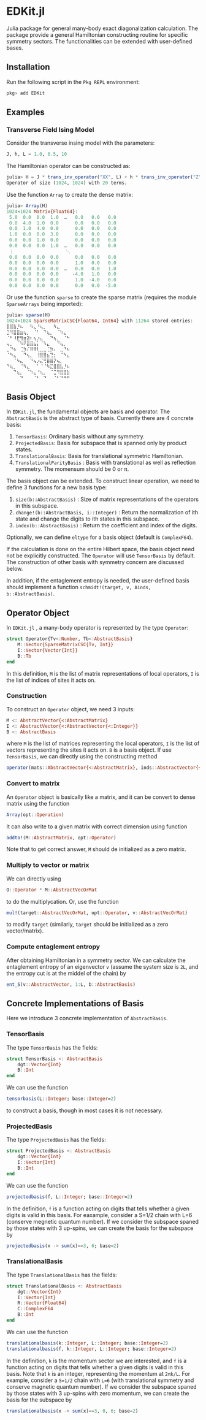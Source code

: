 # EDKit.jl

Julia package for general many-body exact diagonalization calculation. The package provide a general Hamiltonian constructing routine for specific symmetry sectors. The functionalities can be extended with user-defined bases.

## Installation

Run the following script in the ```Pkg REPL``` environment:

```julia
pkg> add EDKit
```

## Examples

### Transverse Field Ising Model

Consider the transverse insing model with the parameters:

```julia
J, h, L = 1.0, 0.5, 10
```

The Hamiltonian operator can be constructed as:

```julia
julia> H = J * trans_inv_operator("XX", L) + h * trans_inv_operator("Z", L)
Operator of size (1024, 1024) with 20 terms.
```

Use the function `Array` to create the dense matrix:

```julia
julia> Array(H)
1024×1024 Matrix{Float64}:
 5.0  0.0  0.0  1.0  …   0.0   0.0   0.0
 0.0  4.0  1.0  0.0      0.0   0.0   0.0
 0.0  1.0  4.0  0.0      0.0   0.0   0.0
 1.0  0.0  0.0  3.0      0.0   0.0   0.0
 0.0  0.0  1.0  0.0      0.0   0.0   0.0
 0.0  0.0  0.0  1.0  …   0.0   0.0   0.0
 ⋮                   ⋱              
 0.0  0.0  0.0  0.0      0.0   0.0   0.0
 0.0  0.0  0.0  0.0      1.0   0.0   0.0
 0.0  0.0  0.0  0.0  …   0.0   0.0   1.0
 0.0  0.0  0.0  0.0     -4.0   1.0   0.0
 0.0  0.0  0.0  0.0      1.0  -4.0   0.0
 0.0  0.0  0.0  0.0      0.0   0.0  -5.0
```

Or use the function `sparse` to create the sparse matrix (requires the module `SparseArrays` being imported):

```julia
julia> sparse(H)
1024×1024 SparseMatrixCSC{Float64, Int64} with 11264 stored entries:
⣿⣿⣷⡘⠦⠀⠀⠳⣄⠘⢦⡀⠀⠀⠳⣄⠀⠀⠀
⣙⠻⣿⣿⣶⢦⡀⠀⠈⠃⠀⠙⢦⡀⠀⠈⠳⣄⠀
⠈⠃⠸⣟⢻⣶⣽⠆⢦⡰⣄⠀⠀⠙⢦⡀⠀⠈⠓
⢤⡀⠀⠈⠳⠟⣿⣿⣦⡅⠈⠳⣄⠀⠀⠙⢦⡀⠀
⣀⠙⠦⠀⢈⡳⠌⠿⠿⢇⣀⣀⢈⡳⠄⠀⣀⠙⠦
⠈⠳⣄⠀⠀⠙⢦⡀⠀⢸⣿⣿⣦⢙⡂⠀⠈⠳⣄
⠀⠀⠈⠳⣄⠀⠀⠙⢦⡰⣌⢛⣿⣿⡝⢦⡀⠀⠀
⠙⢦⡀⠀⠈⠳⣄⠀⠀⠁⠈⠈⠳⣍⣿⣿⣧⡘⠦
⠀⠀⠙⢦⡀⠀⠈⠳⣄⠘⢦⡀⠀⠈⣉⠻⣿⣿⣷
⠀⠀⠀⠀⠙⠀⠀⠀⠈⠃⠀⠙⠀⠀⠈⠃⠙⠛⠛
```

## Basis Object

In `EDKit.jl`, the fundamental objects are basis and operator. The `AbstractBasis` is the abstract type of basis. Currently there are 4 concrete basis:

1. `TensorBasis`: Ordinary basis without any symmetry.
2. `ProjectedBasis`: Basis for subspace that is spanned only by product states.
3. `TranslationalBasis`: Basis for translational symmetric Hamiltonian.
4. `TranslationalParityBasis` : Basis with translational as well as reflection symmetry. The momensum should be 0 or π.

The basis object can be extended. To construct linear operation, we need to define 3 functions for a new basis type:

1. `size(b::AbstractBasis)` : Size of matrix representations of the operators in this subspace.
2. `change!(b::AbstractBasis, i::Integer)` : Return the normalization of ith state and change the digits to ith states in this subspace.
3. `index(b::AbstractBasis)` : Return the coefficient and index of the digits.

Optionally, we can define `eltype` for a basis object (default is `ComplexF64`).

If the calculation is done on the entire Hilbert space, the basis object need not be explicitly constructed. The `Operator` will use `TensorBasis` by default. The construction of other basis with symmetry concern are discussed below.

In addition, if the entaglement entropy is needed, the user-defined basis should implement a function `schmidt!(target, v, Ainds, b::AbstractBasis)`.

## Operator Object

In `EDKit.jl` , a many-body operator is represented by the type `Operator`:

```julia
struct Operator{Tv<:Number, Tb<:AbstractBasis}
    M::Vector{SparseMatrixCSC{Tv, Int}}
    I::Vector{Vector{Int}}
    B::Tb
end
```

In this definition, `M` is the list of matrix representations of local operators, `I` is the list of indices of sites it acts on.

### Construction

To construct an `Operator` object, we need 3 inputs:

```julia
M <: AbstractVector{<:AbstractMatrix}
I <: AbstractVector{<:AbstractVector{<:Integer}}
B <: AbstractBasis
```

where `M` is the list of matrices representing the local operators, `I` is the list of vectors representing the sites it acts on. `B` is a basis object. If use `TensorBasis`, we can directly using the constructing method

```julia
operator(mats::AbstractVector{<:AbstractMatrix}, inds::AbstractVector{<:AbstractVector}, L::Integer)
```

### Convert to matrix

An `Operator` object is basically like a matrix, and it can be convert to dense matrix using the function

```julia
Array(opt::Operation)
```

It can also write to a given matrix with correct dimension using function

```julia
addto!(M::AbstractMatrix, opt::Operator)
```

Note that to get correct answer, `M` should de initialized as a zero matrix.

### Multiply to vector or matrix

We can directly using

```julia
O::Operator * M::AbstractVecOrMat
```

to do the multiplycation. Or, use the function

```julia
mul!(target::AbstractVecOrMat, opt::Operator, v::AbstractVecOrMat)
```

to modify `target` (similarly, `target` should be initialized as a zero vector/matrix).

### Compute entaglement entropy

After obtaining Hamiltonian in a symmetry sector. We can calculate the entaglement entropy of an eigenvector `v` (assume the system size is `2L`, and the entropy cut is at the middel of the chain) by

```julia
ent_S(v::AbstractVector, 1:L, b::AbstractBasis)
```

## Concrete Implementations of Basis

Here we introduce 3 concrete implementation of `AbstractBasis`.

### TensorBasis

The type `TensorBasis` has the fields:

```julia
struct TensorBasis <: AbstractBasis
    dgt::Vector{Int}
    B::Int
end
```

We can use the function

```julia
tensorbasis(L::Integer; base::Integer=2)
```

to construct a basis, though in most cases it is not necessary.

### ProjectedBasis

The type `ProjectedBasis` has the fields:

```julia
struct ProjectedBasis <: AbstractBasis
    dgt::Vector{Int}
    I::Vector{Int}
    B::Int
end
```

We can use the function

```julia
projectedbasis(f, L::Integer; base::Integer=2)
```

In the definition, `f` is a function acting on digits that tells whether a given digits is valid in this basis. For eaxample, consider a S=1/2 chain with L=6 (conserve megnetic quantum number). If we consider the subspace spaned by those states with 3 up-spins, we can create the basis for the subspace by

```julia
projectedbasis(x -> sum(x)==3, 6; base=2)
```

### TranslationalBasis

The type `TranslationalBasis` has the fields:

```julia
struct TranslationalBasis <: AbstractBasis
    dgt::Vector{Int}
    I::Vector{Int}
    R::Vector{Float64}
    C::ComplexF64
    B::Int
end
```

We can use the function

```julia
translationalbasis(k::Integer, L::Integer; base::Integer=2)
translationalbasis(f, k::Integer, L::Integer; base::Integer=2)
```

In the definition, `k` is the momentum sector we are interested, and `f` is a function acting on digits that tells whether a given digits is valid in this basis. Note that `k` is an integer, representing the momentum at `2πk/L`. For example, consider a `S=1/2` chain with `L=6` (with translational symmetry and conserve magnetic quantum number). If we consider the subspace spaned by those states with 3 up-spins with zero momentum, we can create the basis for the subspace by

```julia
translationalbasis(x -> sum(x)==3, 0, 6; base=2)
```
